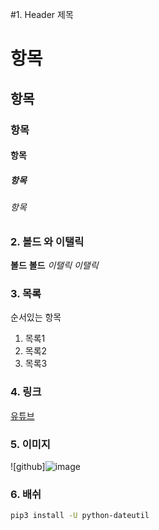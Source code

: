 #1. Header 제목
# 항목
## 항목
### 항목
#### 항목
##### 항목
###### 항목
### 2. 볼드 와 이탤릭
**볼드**
__볼드__
*이탤릭*
_이탤릭_
### 3. 목록
순서있는 항목
1. 목록1
2. 목록2
3. 목록3
### 4. 링크
[유튜브](https://www.youtube.com/)
### 5. 이미지
![github]![image](https://github.com/Shinjunyeop/test_0307/assets/159976500/3fe7929d-369c-4ecd-87c0-37a855c1eddc)
### 6. 배쉬
``` bash
pip3 install -U python-dateutil
```
